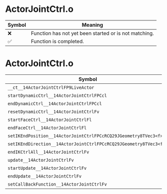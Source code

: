 # ActorJointCtrl.o
| Symbol | Meaning 
| ------------- | ------------- 
| :x: | Function has not yet been started or is not matching. 
| :white_check_mark: | Function is completed. 


# ActorJointCtrl.o
| Symbol | Decompiled? |
| ------------- | ------------- |
| `__ct__14ActorJointCtrlFP9LiveActor` | :white_check_mark: |
| `startDynamicCtrl__14ActorJointCtrlFPCcl` | :white_check_mark: |
| `endDynamicCtrl__14ActorJointCtrlFPCcl` | :white_check_mark: |
| `resetDynamicCtrl__14ActorJointCtrlFv` | :white_check_mark: |
| `startFaceCtrl__14ActorJointCtrlFl` | :white_check_mark: |
| `endFaceCtrl__14ActorJointCtrlFl` | :white_check_mark: |
| `setIKEndPosition__14ActorJointCtrlFPCcRCQ29JGeometry8TVec3<f>f` | :white_check_mark: |
| `setIKEndDirection__14ActorJointCtrlFPCcRCQ29JGeometry8TVec3<f>f` | :white_check_mark: |
| `endIKCtrlAll__14ActorJointCtrlFv` | :white_check_mark: |
| `update__14ActorJointCtrlFv` | :white_check_mark: |
| `startUpdate__14ActorJointCtrlFv` | :white_check_mark: |
| `endUpdate__14ActorJointCtrlFv` | :white_check_mark: |
| `setCallBackFunction__14ActorJointCtrlFv` | :white_check_mark: |
